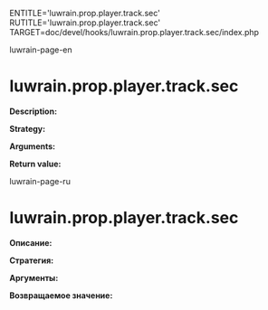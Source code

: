 
ENTITLE='luwrain.prop.player.track.sec'
RUTITLE='luwrain.prop.player.track.sec'
TARGET=doc/devel/hooks/luwrain.prop.player.track.sec/index.php

luwrain-page-en

# luwrain.prop.player.track.sec

__Description:__

__Strategy:__

__Arguments:__

__Return value:__


luwrain-page-ru

# luwrain.prop.player.track.sec 

__Описание:__

__Стратегия:__

__Аргументы:__

__Возвращаемое значение:__

